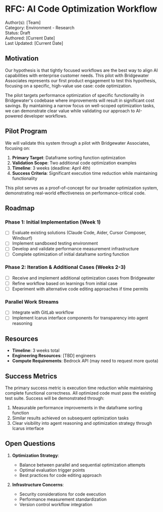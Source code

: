 # RFC: AI Code Optimization Workflow

Author(s): [Team]  
Category: Environment - Research  
Status: Draft  
Authored: [Current Date]  
Last Updated: [Current Date]

## Motivation

Our hypothesis is that tightly focused workflows are the best way to align AI capabilities with enterprise customer needs. This pilot with Bridgewater Associates represents our first product engagement to test this hypothesis, focusing on a specific, high-value use case: code optimization.

The pilot targets performance optimization of specific functionality in Bridgewater's codebase where improvements will result in significant cost savings. By maintaining a narrow focus on well-scoped optimization tasks, we can demonstrate clear value while validating our approach to AI-powered developer workflows.

## Pilot Program

We will validate this system through a pilot with Bridgewater Associates, focusing on:

1. **Primary Target**: Dataframe sorting function optimization
2. **Validation Scope**: Two additional code optimization examples
3. **Timeline**: 3 weeks (deadline: April 4th)
4. **Success Criteria**: Significant execution time reduction while maintaining functionality

This pilot serves as a proof-of-concept for our broader optimization system, demonstrating real-world effectiveness on performance-critical code.

## Roadmap

### Phase 1: Initial Implementation (Week 1)

- [ ] Evaluate existing solutions (Claude Code, Aider, Cursor Composer, Windsurf)
- [ ] Implement sandboxed testing environment
- [ ] Develop and validate performance measurement infrastructure
- [ ] Complete optimization of initial dataframe sorting function

### Phase 2: Iteration & Additional Cases (Weeks 2-3)

- [ ] Receive and implement additional optimization cases from Bridgewater
- [ ] Refine workflow based on learnings from initial case
- [ ] Experiment with alternative code editing approaches if time permits

### Parallel Work Streams

- [ ] Integrate with GitLab workflow
- [ ] Implement Icarus interface components for transparency into agent reasoning

## Resources

- **Timeline**: 3 weeks total
- **Engineering Resources**: [TBD] engineers
- **Compute Requirements**: Bedrock API (may need to request more quota)

## Success Metrics

The primary success metric is execution time reduction while maintaining complete functional correctness. All optimized code must pass the existing test suite. Success will be demonstrated through:

1. Measurable performance improvements in the dataframe sorting function
2. Similar results achieved on subsequent optimization tasks
3. Clear visibility into agent reasoning and optimization strategy through Icarus interface

## Open Questions

1. **Optimization Strategy**:

   - Balance between parallel and sequential optimization attempts
   - Optimal evaluation trigger points
   - Best practices for code editing approach

2. **Infrastructure Concerns**:
   - Security considerations for code execution
   - Performance measurement standardization
   - Version control workflow integration

